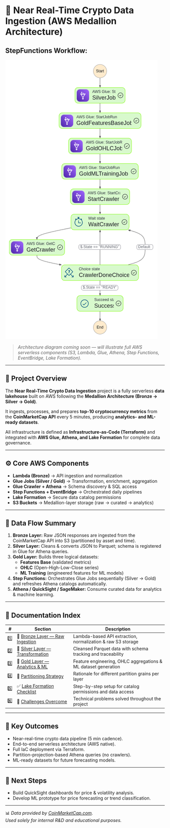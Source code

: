 # 🚀 Near Real-Time Crypto Data Ingestion (AWS Medallion Architecture)

## StepFunctions Workflow: 
![Step Functions Workflow](./images//stepfunctions_graph_crypto.png)

> *Architecture diagram coming soon — will illustrate full AWS serverless components (S3, Lambda, Glue, Athena, Step Functions, EventBridge, Lake Formation).*

---

## 🧭 Project Overview

The **Near Real-Time Crypto Data Ingestion** project is a fully serverless **data lakehouse** built on AWS following the **Medallion Architecture (Bronze → Silver → Gold)**.

It ingests, processes, and prepares **top-10 cryptocurrency metrics** from the **CoinMarketCap API** every 5 minutes, producing **analytics- and ML-ready datasets**.

All infrastructure is defined as **Infrastructure-as-Code (Terraform)** and integrated with **AWS Glue, Athena, and Lake Formation** for complete data governance.

---

## ⚙️ Core AWS Components

- **Lambda (Bronze)** → API ingestion and normalization  
- **Glue Jobs (Silver / Gold)** → Transformation, enrichment, aggregation  
- **Glue Crawler + Athena** → Schema discovery & SQL access  
- **Step Functions + EventBridge** → Orchestrated daily pipelines  
- **Lake Formation** → Secure data catalog permissions  
- **S3 Buckets** → Medallion-layer storage (raw → curated → analytics)

---

## 🧱 Data Flow Summary

1. **Bronze Layer:** Raw JSON responses are ingested from the CoinMarketCap API into S3 (partitioned by asset and time).  
2. **Silver Layer:** Cleans & converts JSON to Parquet; schema is registered in Glue for Athena queries.  
3. **Gold Layer:** Builds three logical datasets:  
   - **Features Base** (validated metrics)  
   - **OHLC** (Open-High-Low-Close series)  
   - **ML Training** (engineered features for ML models)  
4. **Step Functions:** Orchestrates Glue Jobs sequentially (Silver → Gold) and refreshes Athena catalogs automatically.  
5. **Athena / QuickSight / SageMaker:** Consume curated data for analytics & machine learning.

---

## 🧩 Documentation Index

| # | Section | Description |
|---|----------|-------------|
| 1️⃣ | 🥉 [Bronze Layer — Raw Ingestion](./milestone_bronze.md) | Lambda-based API extraction, normalization & raw S3 storage |
| 2️⃣ | 🥈 [Silver Layer — Transformation](./milestone_silver.md) | Cleansed Parquet data with schema tracking and traceability |
| 3️⃣ | 🥇 [Gold Layer — Analytics & ML](./milestone_gold.md) | Feature engineering, OHLC aggregations & ML dataset generation |
| 4️⃣ | 🧩 [Partitioning Strategy](./bronze_silver_gold_partitions.md) | Rationale for different partition grains per layer |
| 5️⃣ | ✅ [Lake Formation Checklist](./Lake_Formation_Checklist.md) | Step-by-step setup for catalog permissions and data access |
| 6️⃣ | 🧱 [Challenges Overcome](./challenges_overcome.md) | Technical problems solved throughout the project |

---

## 🧠 Key Outcomes

- Near-real-time crypto data pipeline (5 min cadence).  
- End-to-end serverless architecture (AWS native).  
- Full IaC deployment via Terraform.  
- Partition-projection-based Athena queries (no crawlers).  
- ML-ready datasets for future forecasting models.

---

## 🧭 Next Steps

- Build QuickSight dashboards for price & volatility analysis.  
- Develop ML prototype for price forecasting or trend classification.

---

📊 *Data provided by [CoinMarketCap.com](https://coinmarketcap.com).  
Used solely for internal R&D and educational purposes.*
